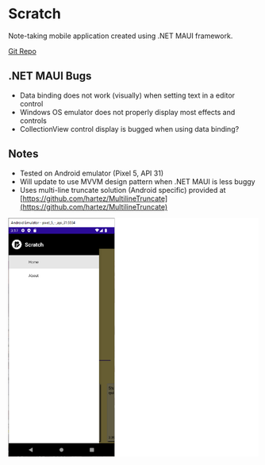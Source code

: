 # Scratch
Note-taking mobile application created using .NET MAUI framework.

[Git Repo](https://github.com/grepsedawkcat/dotnet-maui-application)  

## .NET MAUI Bugs
* Data binding does not work (visually) when setting text in a editor control
* Windows OS emulator does not properly display most effects and controls
* CollectionView control display is bugged when using data binding?

## Notes
* Tested on Android emulator (Pixel 5, API 31)
* Will update to use MVVM design pattern when .NET MAUI is less buggy
* Uses multi-line truncate solution (Android specific) provided at [https://github.com/hartez/MultilineTruncate](https://github.com/hartez/MultilineTruncate) 

![Image](Untitled.PNG)

